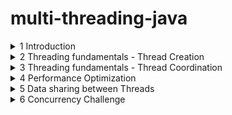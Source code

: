 # multi-threading-java

<details>
<summary>1 Introduction</summary>

### Motiviation and OS fundamentals

- Why we need Threads?
    - Responsiveness (특히 User Interface에서 더 치명적임) by concurrency = multitasking
    - Performance(짧은 시간안에 더 많은 작업 처리 가능) by parallelism
- Multithreading caveat(경고)
    - Multithreaded programming은 근본적으로 싱글쓰레드 프로그래밍과 다름

- What is thread?
    - 컴퓨터를 켜면 OS가 디스크에서 메모리로 올라옴
    - 우리가 한 어플리케이션을 실행시키면 마찬가지로 디스크에서 메모리로 인스턴스가 생성됨
    - 위 인스턴스는 프로세스/context of application이라고도 불림
    - 이 프로세스는 다른 프로세스와 완전히 독립적임
    - Files, Data(Heap), Code, Main Thread(Stack, Instruction Pointer)로 구성됨
    - 쓰레드 단위에서는 Stack과 IP를 뺀 나머지는 공유됨
    - Stack은 로컬변수들이 저장되고, 함수에 전달되는 메모리 영역/ IP는 수행할 다음 instruction 주소


### OS fundamentasl part2

- What is context switch?
    - 프로세스는 다른 프로세스와 독립적으로 수행됨
    - 프로세스는 하나 이상의 스레드를 가지며, 스레드들은 cpu를 점유하기 위해 경쟁함 
    - 그래서 context switch는 스레드 1 수행 -> 스레드 1 멈춤 -> 스레드 2 수행
    - price of multitasking
    - 스레드가 너무 많으면 -> trashing = 실제 작업보다 스레드 매니징에 시간이 더 쓰임
    - 스레드 간의 sw가 프로세스 간의 sw 보다 싸다

 - Thread scheduling
    - First come first serve -> 수행시간이 긴 스레드가 먼저 오면 stravation 발생가능
    - Shortest Job First -> 수행시간이 짧은 스레드가 계속 오면 수행시간 긴거 수행 못함
    - 실제 os에서는 dynamic priority를 사용함 (User Interface UI 에는 우선순위 부여, Stravation 방지)

- Thread vs Process
    - thread
        - if task share a lot of data
        - faster
        - switching is faster
    - process
        - security and stability are higher importance
        - tasks are unrelated

</details>

<details>
<summary>2 Threading fundamentals - Thread Creation</summary>

### Thread Creation 1

- Thread.sleep() 함수는 OS로 하여금 현재 쓰레드를 스케줄하지 않도록 지정(loop를 돌거나 하는 것이 아님!!)
    - CPU 점유 안 함

- threadInstance.setPriority(1..10) 를 통해 우선순위를 설정할 수 있음

- thread.setUncaughtExceptionHandler()를 통해 예외처리 핸들러 등록가능

### Thread Creation 2

- Thread를 상속하는 클래스를 만들고, run() 함수를 구현하는 방식으로도 쓰레드를 생성할 수 있다.

</details>

<details>
<summary>3 Threading fundamentals - Thread Coordination</summary>

### Thread Termination & Daemon Threads 1

[Thread termination]
- 쓰레드는 리소스 점유함 -> 메모리와 커널 리소스. 만약 CPU를 쓰게 되면 CPU cycles과 cache memory 까지
- 만약 쓰레드가 끝나면, 리소스 정리할 필요가 있음
- 쓰레드가 이상하게 동작하면, 멈출 필요가 있음
- **만약 수행중인 쓰레드가 존재하면 application은 멈추지 않음**

[Interrupt 하는 방법]
- interrupt signal을 손수처리하는 코드 추가
- InterruptedException 던지는 method 실행

[데몬 쓰레드]
- 종료되도 상관없는 쓰레드. 애플리케이션동작에 영향을 주지 않기를 원할때
- gracefully 하게 종료되지 않아도 되는 쓰레드


### Joining Threads

[Why do we need it?]
- 다른 쓰레드는 독립적으로 동작함
- 쓰레드의 수행은 out of control 임

[How?]
- 쓰레드가 loop를 돌면서 다른 쓰레드가 끝났는지 계속 체크한다 -> 비효율적임
- 좋은 방법은 쓰레드가 go to sleep 하는거임
    - 이를 위해 join을 쓰면 댐


</details>


<details>
<summary>4 Performance Optimization</summary>

[Peformance in multithreading]
- Latency - the time to completion of a task. Measured in time units.
- Throughput - the amount of tasks completed in a given period. Measured in tasks/time unit.

[Latency]
1. 태스크가 single core 에서 T의 시간이 걸리는 작업일때
2. 태스크를 N개로 쪼개어 subtask로 만들고, 병렬적으로 수행한다면
3. T/N 으로 Latency를 줄일 수 있다

[N?]
- 그렇지만 일반적으로 N은 코어의 개수이다/ 만약 코어의 개수보다 많게 N을 설정하면 역효과가 남. 남은 하나의 쓰레드가 컨텍스트 스위칭을 유발하면서 캐시성능 저하, 추가적인 메모리 점유를 일으킬것임
- 그리고 N = 코어의 개수 는 IO 블로킹과 같은 인터럽션이 없을때를 가정한것임. (다른 CPU를 점유하는 프로세스가 없어야 댐)
- 또한 대부분의 컴퓨터는 HyperThreading을 지원함. 이는 물리적인 코어가 동시에 2개의 쓰레드를 동작할 수 있게 하는 기능. 

[Inherent cost of Parallelization and Aggregation]
- 고려해야 되는 코스트
    - 태스크를 나누는 코스트
    - 쓰레드 생성하고 쓰레드에게 태스크 할당하는 코스트
    - 쓰레드 시작하고, 스케줄되는 시간
    - 마지막 쓰레드가 끝나고 시그널을 보내는 시간
    - aggregating 쓰레드가 동작하는 시간

- 본 태스크의 수행시간이 짧은 경우에는 태스크를 분할 하는게 latency가 더 길 수 있다.

[Can we break any task into subtasks?]
- 아니다....
- 독립적으로 수행되는 코드조각으로 이루어져 나눌 수 있는 태스크/순차적으로 실행되어야하기에 나눌 수 없는 태스크/ 위 2경우가 혼재되어 있는 태스크

[Optimizing for Throughput]
- throughput은 정의한 시간내에 완료한 작업의 수이다. tasks/time unit
- 방법 1. breaking tasks into subtasks
    - latency = t/n
    - throughput = n/t (기존 1/t 보다 성능개선)
    - 그러나 실제적으로 < n/t 로 봐야댐. 추가적인 계산요소들이 있어서. (이전에 말했듯이 태스크 나누는 코스트, 쓰레드 생성 할당하는 코스트 등등..)
- 방법 2. Running tasks in Parallel
    - 각 태스크를 다른 쓰레드에 할당하는 것.
    - throughput = n/t
    - 이 경우에는 실제적으로 n/t와 유사할 것임

[Thread pooling]
- thread pool에 쓰레드 미리 생성해놓고 필요할 때 꺼내쓰는 기술

[QUIZ]  
We are running an HTTP server on a single machine.  
Handling  of the HTTP requests is delegated to a fixed-size pool of threads.  
Each request is handled by a single thread from the pool by performing a blocking call to an external database which may take a variable duration, depending on many factors.  
After the response comes from the database, the server thread sends an HTTP response to the user.  
Assuming we have a 64 core machine.  
What would be the optimal thread pool size to serve the HTTP request?  

-> blocking call들은 CPU 리소스를 사용하지 않기에, 코어의 개수인 64개보다 더 많은 쓰레드를 할당하여 throughput을 최적화 할 수 있을것이다. 

</details>

<details>
<summary>5 Data sharing between Threads</summary>

[Stack?]
- 함수들이 호출되고, 인자들이 건네지고, 지역변수가 저장되는 메모리영역
- stack + instruction pointer 는 각 쓰레드의 실행상태이다
- 함수들이 호출될때마다 stack frame이 쌓인다

[Stack Properties]
- 쓰레드가 생성되면 할당됨
- 스택의 크기는 플랫폼에 따라 고정되어 있음
- 스택오버플로우 예외는 함수호출이 너무 많을때 발생할 수 있음

[Heap]
- Objects, member of classes, Static variables 들이 할당 될 수 있음
- GC에 의해 관리됨. Object들은 참조하는 곳이 있는한 존재함
- member of classes들은 부모 object들이 존재하는 한 같이 존재함
- static variable은 영원히 존재함

[object vs references]
- references 는 stack에 할당될 수 있고, 클래스의 멤버라면 heap에 할당될 수 있음
- object는 heap에만 할당될 수 있음

[Stack vs Heap]
![stack_vs_heap](img/stack_vs_heap.png)

[Resources?]
- variables
- data structure
- file or connection handles
- message or work queue
-> heap에 할당되는 모든 것들

[Why we need Resource sharing]
- work queue 가 존재하고, 다수의 스레드가 queue에서 task를 가져가는 구조일때
- 다수의 http request thread가 db에 조작을 가하는 환경에서


[Challenge of multithreaded programming]
- resource를 조작하는 atomic 하지 않은 연산들을 여러 스레드가 수행하다 보면 기대하지 않는 결과를 얻을 수 있음 

</details>

<details>
<summary>6 Concurrency Challenge</summary>

[Critical Section]
- 둘 이상의 쓰레드가 동시에 접근해서는 안되는 리소스에 접근하는 코드들을 말함

[Synchronized - monitor/lock]
- java의 synchronzied 문법을 사용하여 메소드 혹은 코드 영역에 하나의 쓰레드만 접근하도록 설정할 수 있다.
- 메소드에 사용하게 되면 그 클래스가 가지는 모든 synchronzied 메소드에 하나의 쓰레드만 접근가능하다.
- 코드영역에 사용하게 되면 lockingObject를 아규먼트로 넣어줘야 함
- 위 기법을 모니터라함
- 그리고 동기화 블록은 재진입이 가능함.

[Atomic Operation?]
- all reference assignments 
- all assignment to primitive type except long and double
    - long, double은 64비트라 보장할 수 없음 -> volatile 키워드를 붙이면 원자성이 보장됨

[Race Condition]
- 둘 이상의 스레드가 하나의 공유자원에 접근할때, 최소 하나의 스레드가 공유자원을 수정하려고 하는 상황임
- 이때 스레드 스케줄링에 따라 부정확한 결과값을 도출할 수 있는 상황을 일컫는 말
-> 이를 위한 해결방법은 critical section을 찾고 보호하는 것임 

[Data race]
- 컴파일러와 CPU는 인스트럭션수행순서를 성능 최적화를 위해 조절하는 경우가 있다.
- 논리적인 정합성에 어긋나지 않는 방향으로 조절함
- 아래 코드는 순서대로 실행될것임
```
public void someFunction() {
    s = 1;
    x = s + 2;
    z = x + 4;
}
```
- 하지만 아래 코드는 조정될 수 있음
```
public void increment() {
    x++;
    y++;
}

public void decrement() {
    x--;
    y--;
}
```
- 그래서 이를 피하기 위해서는?
    - Synchronized 키워드 사용하기 -> 하지만 race condition이 아닌 상황인데 쓰기 좋지 않음. 멀티쓰레드의 장점을 포기해야하기에 비효율적임
    - 그래서 volatile을 쓰자  [volatile 설명하는 좋은 글](https://jenkov.com/tutorials/java-concurrency/volatile.html)


</details>

